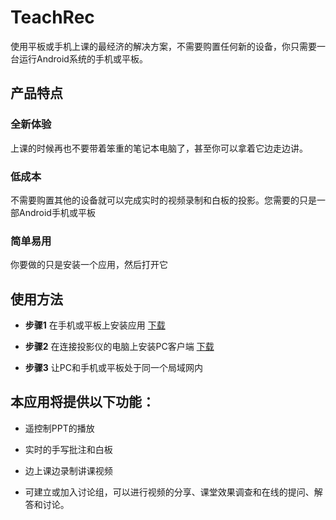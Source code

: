 # TeachRec
使用平板或手机上课的最经济的解决方案，不需要购置任何新的设备，你只需要一台运行Android系统的手机或平板。

## 产品特点
### 全新体验
上课的时候再也不要带着笨重的笔记本电脑了，甚至你可以拿着它边走边讲。

### 低成本
不需要购置其他的设备就可以完成实时的视频录制和白板的投影。您需要的只是一部Android手机或平板

### 简单易用
你要做的只是安装一个应用，然后打开它

## 使用方法
* **步骤1** 在手机或平板上安装应用 [下载](https://play.google.com/store/apps/details?id=com.alei.teachrec) 

* **步骤2** 在连接投影仪的电脑上安装PC客户端 [下载](http://download.teachrec.com/pc-installer.exe)

* **步骤3** 让PC和手机或平板处于同一个局域网内

## 本应用将提供以下功能：
* 遥控制PPT的播放

* 实时的手写批注和白板

* 边上课边录制讲课视频

* 可建立或加入讨论组，可以进行视频的分享、课堂效果调查和在线的提问、解答和讨论。